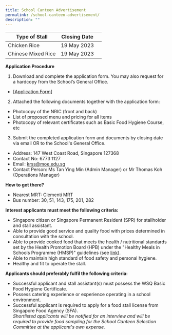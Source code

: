 ```yaml
---
title: School Canteen Advertisement
permalink: /school-canteen-advertisement/
description: ""
---
```

| Type of Stall | Closing Date |  |
| -------- | -------- | -------- |
| Chicken Rice  | 19 May 2023    |    
| Chinese Mixed Rice  | 19 May 2023    |  

**Application Procedure** 
1. Download and complete the application form. You may also request for a hardcopy from the School’s General Office. 
* [[Application Form](/files/kent%20ridge%20sec_canteen%20application%20form.pdf)] 
2. Attached the following documents together with the application form:
 * Photocopy of the NRIC (front and back) 
 * List of proposed menu and pricing for all items 
 * Photocopy of relevant certificates such as Basic Food Hygiene Course, etc 
3. Submit the completed application form and documents by closing date via email OR to the School's General Office. 
* Address: 147 West Coast Road, Singapore 127368
* Contact No: 6773 1127 
* Email: krss@moe.edu.sg
* Contact Person: Ms Tan Ying Min (Admin Manager) or Mr Thomas Koh (Operations Manager)

**How to get there?**
* Nearest MRT: Clementi MRT
* Bus number: 30, 51, 143, 175, 201, 282

**Interest applicants must meet the following criteria:**
* Singapore citizen or Singapore Permanent Resident (SPR) for stallholder and stall assistant.
* Able to provide good service and quality food with prices determined in consultation with the school. 
* Able to provide cooked food that meets the health / nutritional standards set by the Health Promotion Board (HPB) under the "Healthy Meals in Schools Programme (HMSP)" guidelines (see [link](https://www.hpb.gov.sg/schools/school-programmes/healthy-meals-in-schools-programme)). 
* Able to maintain high standard of food safety and personal hygiene. 
* Healthy and fit to operate the stall. 

**Applicants should preferably fulfil the following criteria:** 
* Successful applicant and stall assistant(s) must possess the WSQ Basic Food Hygiene Certificate. 
* Possess catering experience or experience operating in a school environment. 
* Successful applicant is required to apply for a food stall license from Singapore Food Agency (SFA). <br>
*Shortlisted applicants will be notified for an interview and will be required to provide food sampling for the School Canteen Selection Committee at the applicant's own expense.*